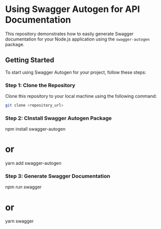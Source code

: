 # Using Swagger Autogen for API Documentation

This repository demonstrates how to easily generate Swagger documentation for your Node.js application using the `swagger-autogen` package.

## Getting Started

To start using Swagger Autogen for your project, follow these steps:

### Step 1: Clone the Repository

Clone this repository to your local machine using the following command:

```bash
git clone <repository_url>
```

### Step 2: CInstall Swagger Autogen Package

npm install swagger-autogen

# or

yarn add swagger-autogen

### Step 3: Generate Swagger Documentation

npm run swagger

# or

yarn swagger
